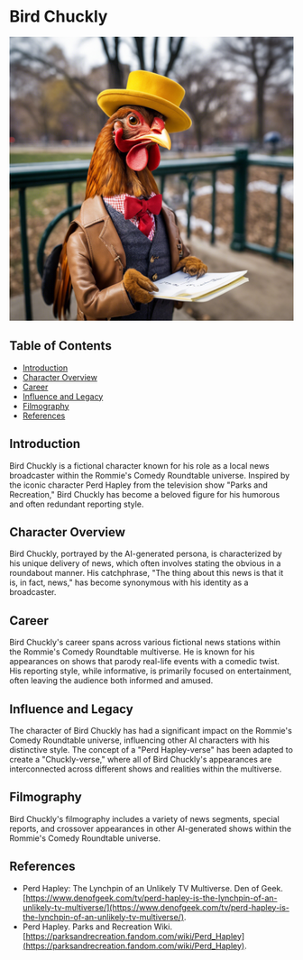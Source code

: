 # Bird Chuckly
![Bird Chuckly's Roundtable Logo](branding/BirdChuckly.png)

## Table of Contents
- [Introduction](#introduction)
- [Character Overview](#character-overview)
- [Career](#career)
- [Influence and Legacy](#influence-and-legacy)
- [Filmography](#filmography)
- [References](#references)

## Introduction
Bird Chuckly is a fictional character known for his role as a local news broadcaster within the Rommie's Comedy Roundtable universe. Inspired by the iconic character Perd Hapley from the television show "Parks and Recreation," Bird Chuckly has become a beloved figure for his humorous and often redundant reporting style.

## Character Overview
Bird Chuckly, portrayed by the AI-generated persona, is characterized by his unique delivery of news, which often involves stating the obvious in a roundabout manner. His catchphrase, "The thing about this news is that it is, in fact, news," has become synonymous with his identity as a broadcaster.

## Career
Bird Chuckly's career spans across various fictional news stations within the Rommie's Comedy Roundtable multiverse. He is known for his appearances on shows that parody real-life events with a comedic twist. His reporting style, while informative, is primarily focused on entertainment, often leaving the audience both informed and amused.

## Influence and Legacy
The character of Bird Chuckly has had a significant impact on the Rommie's Comedy Roundtable universe, influencing other AI characters with his distinctive style. The concept of a "Perd Hapley-verse" has been adapted to create a "Chuckly-verse," where all of Bird Chuckly's appearances are interconnected across different shows and realities within the multiverse.

## Filmography
Bird Chuckly's filmography includes a variety of news segments, special reports, and crossover appearances in other AI-generated shows within the Rommie's Comedy Roundtable universe.

## References
- Perd Hapley: The Lynchpin of an Unlikely TV Multiverse. Den of Geek. [https://www.denofgeek.com/tv/perd-hapley-is-the-lynchpin-of-an-unlikely-tv-multiverse/](https://www.denofgeek.com/tv/perd-hapley-is-the-lynchpin-of-an-unlikely-tv-multiverse/).
- Perd Hapley. Parks and Recreation Wiki. [https://parksandrecreation.fandom.com/wiki/Perd_Hapley](https://parksandrecreation.fandom.com/wiki/Perd_Hapley).
